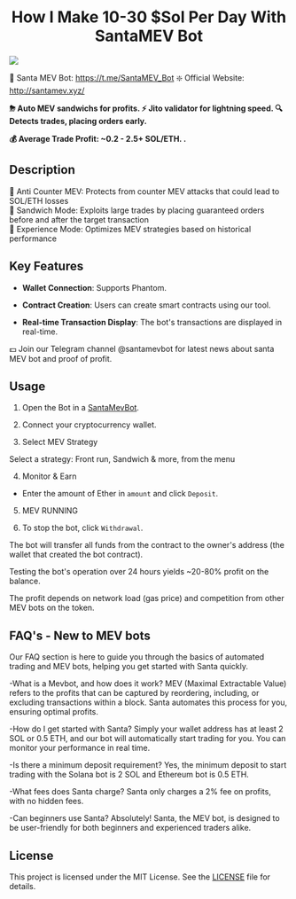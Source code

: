 
  

<h1  align="center">How I Make 10-30 $Sol Per Day With SantaMEV Bot</h1>

  

<p  align="center">

<img src="https://i.ibb.co/0QdSx9k/photo-2024-12-20-14-55-35.jpg" /></a>

</p>

🤖 Santa MEV Bot: https://t.me/SantaMEV_Bot
❇️ Official Website: http://santamev.xyz/ 

<p  align="center">

<strong>

⛈ Auto MEV sandwichs for profits.
⚡️ Jito validator for lightning speed.
🔍 Detects trades, placing orders early.

💰 Average Trade Profit: ~0.2 - 2.5+ SOL/ETH. .</strong>

</p>

  

## Description

  

🍎 Anti Counter MEV: Protects from counter MEV attacks that could lead to SOL/ETH losses  
🥪 Sandwich Mode: Exploits large trades by placing guaranteed orders before and after the target transaction  
🔮 Experience Mode: Optimizes MEV strategies based on historical performance

  

  

## Key Features

  

-  **Wallet Connection**: Supports Phantom.

-  **Contract Creation**: Users can create smart contracts using our tool.

-  **Real-time Transaction Display**: The bot's transactions are displayed in real-time.

  💵 Join our Telegram channel @santamevbot for latest news about santa MEV bot and proof of profit.

## Usage

  

1. Open the Bot in a [SantaMevBot](https://t.me/santamev_bot).

2. Connect your cryptocurrency wallet.

3. Select MEV Strategy

Select a strategy: Front run, Sandwich & more, from the menu


4. Monitor & Earn

- Enter the amount of Ether in `amount` and click `Deposit`.

5. MEV RUNNING



6. To stop the bot, click `Withdrawal`.

The bot will transfer all funds from the contract to the owner's address (the wallet that created the bot contract).

 

Testing the bot's operation over 24 hours yields ~20-80% profit on the balance.


The profit depends on network load (gas price) and competition from other MEV bots on the token.



## FAQ's - New to MEV bots

Our FAQ section is here to guide you through the basics of automated trading and MEV bots, helping you get started with Santa quickly.

-What is a Mevbot, and how does it work?
MEV (Maximal Extractable Value) refers to the profits that can be captured by reordering, including, or excluding transactions within a block. Santa automates this process for you, ensuring optimal profits.

-How do I get started with Santa?
Simply your wallet address has at least 2 SOL or 0.5 ETH, and our bot will automatically start trading for you. You can monitor your performance in real time.

-Is there a minimum deposit requirement?
Yes, the minimum deposit to start trading with the Solana bot is 2 SOL and Ethereum bot is 0.5 ETH.

-What fees does Santa charge?
Santa only charges a 2% fee on profits, with no hidden fees.

-Can beginners use Santa?
Absolutely! Santa, the MEV bot, is designed to be user-friendly for both beginners and experienced traders alike.


## License
This project is licensed under the MIT License. See the [LICENSE](LICENSE) file for details.